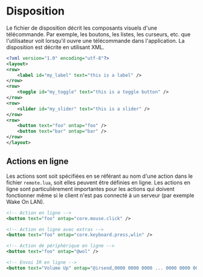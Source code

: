 # Disposition

Le fichier de disposition décrit les composants visuels d'une télécommande. Par exemple, les boutons, les listes, les curseurs, etc. que l'utilisateur voit lorsqu'il ouvre une télécommande dans l'application. La disposition est décrite en utilisant XML.

```xml
<?xml version="1.0" encoding="utf-8"?>
<layout>
<row>
	<label id="my_label" text="this is a label" />
</row>
<row>
	<toggle id="my_toggle" text="this is a toggle button" />
</row>
<row>
	<slider id="my_slider" text="this is a slider" />
</row>
<row>
	<button text="foo" ontap="foo" />
	<button text="bar" ontap="bar" />
</row>
</layout>
```

## Actions en ligne

Les actions sont soit spécifiées en se référant au nom d'une action dans le fichier `remote.lua`, soit elles peuvent être définies en ligne. Les actions en ligne sont particulièrement importantes pour les actions qui doivent fonctionner même si le client n'est pas connecté à un serveur (par exemple Wake On LAN).
```xml
<!-- Action en ligne -->
<button text="foo" ontap="core.mouse.click" />

<!-- Action en ligne avec extras -->
<button text="foo" ontap="core.keyboard.press,wlin" />

<!-- Action de périphérique en ligne -->
<button text="foo" ontap="@wol" />

<!-- Envoi IR en ligne -->
<button text="Volume Up" ontap="@irsend,0000 0000 0000 ... 0000 0000 0000" />
```
